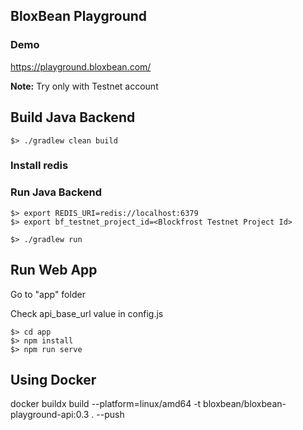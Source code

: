 ## BloxBean Playground

### Demo

https://playground.bloxbean.com/

**Note:** Try only with Testnet account

## Build Java Backend

```
$> ./gradlew clean build
```

### Install redis

### Run Java Backend

```
$> export REDIS_URI=redis://localhost:6379
$> export bf_testnet_project_id=<Blockfrost Testnet Project Id>

$> ./gradlew run
```

## Run Web App

Go to "app" folder

Check api_base_url value in config.js

```
$> cd app
$> npm install
$> npm run serve
```

## Using Docker

docker buildx build --platform=linux/amd64 -t bloxbean/bloxbean-playground-api:0.3 . --push


